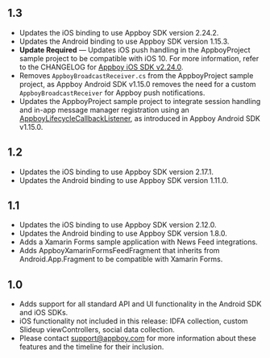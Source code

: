 ## 1.3
- Updates the iOS binding to use Appboy SDK version 2.24.2.
- Updates the Android binding to use Appboy SDK version 1.15.3.
- **Update Required** — Updates iOS push handling in the AppboyProject sample project to be compatible with iOS 10. For more information, refer to the CHANGELOG for [Appboy iOS SDK v2.24.0](https://github.com/Appboy/appboy-ios-sdk/blob/master/CHANGELOG.md#2240).
- Removes `AppboyBroadcastReceiver.cs` from the AppboyProject sample project, as Appboy Android SDK v1.15.0 removes the need for a custom `AppboyBroadcastReceiver` for Appboy push notifications.
- Updates the AppboyProject sample project to integrate session handling and in-app message manager registration using an [AppboyLifecycleCallbackListener](https://github.com/Appboy/appboy-android-sdk/blob/master/android-sdk-ui/src/com/appboy/AppboyLifecycleCallbackListener.java), as introduced in Appboy Android SDK v1.15.0.

## 1.2
- Updates the iOS binding to use Appboy SDK version 2.17.1.
- Updates the Android binding to use Appboy SDK version 1.11.0.

## 1.1
- Updates the iOS binding to use Appboy SDK version 2.12.0.
- Updates the Android binding to use Appboy SDK version 1.8.0.
- Adds a Xamarin Forms sample application with News Feed integrations.
- Adds AppboyXamarinFormsFeedFragment that inherits from Android.App.Fragment to be compatible with Xamarin Forms.

## 1.0
- Adds support for all standard API and UI functionality in the Android SDK and iOS SDKs.
- iOS functionality not included in this release:  IDFA collection, custom Slideup viewControllers, social data collection.
- Please contact support@appboy.com for more information about these features and the timeline for their inclusion.